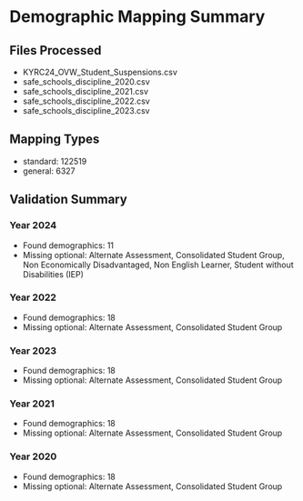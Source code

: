 # Demographic Mapping Summary

## Files Processed
- KYRC24_OVW_Student_Suspensions.csv
- safe_schools_discipline_2020.csv
- safe_schools_discipline_2021.csv
- safe_schools_discipline_2022.csv
- safe_schools_discipline_2023.csv

## Mapping Types
- standard: 122519
- general: 6327

## Validation Summary
### Year 2024
- Found demographics: 11
- Missing optional: Alternate Assessment, Consolidated Student Group, Non Economically Disadvantaged, Non English Learner, Student without Disabilities (IEP)

### Year 2022
- Found demographics: 18
- Missing optional: Alternate Assessment, Consolidated Student Group

### Year 2023
- Found demographics: 18
- Missing optional: Alternate Assessment, Consolidated Student Group

### Year 2021
- Found demographics: 18
- Missing optional: Alternate Assessment, Consolidated Student Group

### Year 2020
- Found demographics: 18
- Missing optional: Alternate Assessment, Consolidated Student Group
